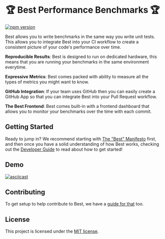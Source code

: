 <h1 align="center">🏆 Best Performance Benchmarks 🏆</h1>

[![npm version](https://badge.fury.io/js/best.svg)](https://badge.fury.io/js/best)

Best allows you to write benchmarks in the same way you write unit tests. This allows you to integrate Best into your CI workflow to create a consistent picture of your code's performance over time.

**Reproducible Results**: Best is designed to run on dedicated hardware, this means that you are running your benchmarks in the same environment everytime.

**Expressive Metrics**: Best comes packed with ability to measure all the types of metrics you might want to know.

**GitHub Integration**: If your team uses GitHub then you can easily create a GitHub App so that you can integrate Best into your Pull Request workflow.

**The Best Frontend**: Best comes built-in with a frontend dashboard that allows you to monitor your benchmarks over the time with each commit.

## Getting Started
Ready to jump in? We recommend starting with [The "Best" Manifesto][best introduction] first, and then once you have a solid understanding of how Best works, checking out the [Developer Guide][getting started] to read about how to get started!

## Demo
[![asciicast](https://asciinema.org/a/158780.png)](https://asciinema.org/a/158780)

## Contributing
To get setup to help contribute to Best, we have a [guide for that](.github/CONTRIBUTING.md) too.

## License
This project is licensed under the [MIT license](LICENSE).

[best introduction]: https://bestjs.dev/guide/introduction
[getting started]: https://bestjs.dev/guide/getting-started